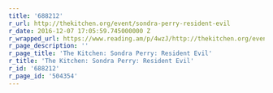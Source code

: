 ```yaml
---
title: '688212'
r_url: http://thekitchen.org/event/sondra-perry-resident-evil
r_date: 2016-12-07 17:05:59.745000000 Z
r_wrapped_url: https://www.reading.am/p/4wzJ/http://thekitchen.org/event/sondra-perry-resident-evil
r_page_description: ''
r_page_title: 'The Kitchen: Sondra Perry: Resident Evil'
r_title: 'The Kitchen: Sondra Perry: Resident Evil'
r_id: '688212'
r_page_id: '504354'
---
```


